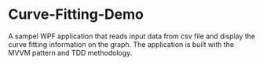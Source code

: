 # Curve-Fitting-Demo
A sampel WPF application that reads input data from csv file and display the curve fitting information on the graph. 
The application is built with the MVVM pattern and TDD methodology. 
